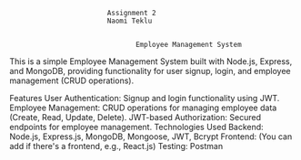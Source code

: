                             Assignment 2 
                            Naomi Teklu
 
 
                                   Employee Management System
This is a simple Employee Management System built with Node.js,
Express, and MongoDB, providing functionality for user signup, 
login, and employee management (CRUD operations).

Features
User Authentication: Signup and login functionality using JWT.
Employee Management: CRUD operations for managing employee data 
(Create, Read, Update, Delete).
JWT-based Authorization: Secured endpoints for employee management.
Technologies Used
Backend: Node.js, Express.js, MongoDB, Mongoose, JWT, Bcrypt
Frontend: (You can add if there's a frontend, e.g., React.js)
Testing: Postman
